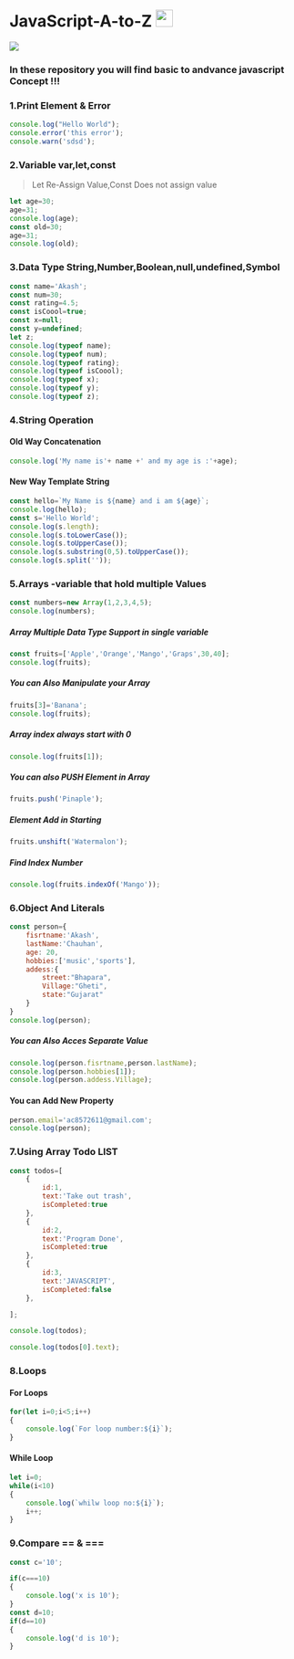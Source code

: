# JavaScript-A-to-Z <img src="https://raw.githubusercontent.com/iampavangandhi/iampavangandhi/master/gifs/Hi.gif" width="30px"></h2>
![](https://img.shields.io/badge/language-javascript-yellow.svg)

### In these repository you will find basic to andvance javascript Concept !!!

### 1.Print Element & Error
```javascript
console.log("Hello World");
console.error('this error');
console.warn('sdsd');
```
### 2.Variable var,let,const
>Let Re-Assign Value,Const Does not assign value
```javascript
let age=30;
age=31;
console.log(age);
const old=30;
age=31;
console.log(old);
```
### 3.Data Type String,Number,Boolean,null,undefined,Symbol
```javascript
const name='Akash';
const num=30;
const rating=4.5;
const isCoool=true;
const x=null;
const y=undefined;
let z;
console.log(typeof name);
console.log(typeof num); 
console.log(typeof rating);
console.log(typeof isCoool);
console.log(typeof x);
console.log(typeof y);
console.log(typeof z);
```
### 4.String Operation

#### Old Way Concatenation
```javascript
console.log('My name is'+ name +' and my age is :'+age);
```
#### New Way Template String
```javascript
const hello=`My Name is ${name} and i am ${age}`;
console.log(hello);
const s='Hello World';
console.log(s.length);
console.log(s.toLowerCase());
console.log(s.toUpperCase());
console.log(s.substring(0,5).toUpperCase());
console.log(s.split(''));
```
### 5.Arrays -variable that hold multiple Values
```javascript
const numbers=new Array(1,2,3,4,5);
console.log(numbers);
```
##### Array Multiple Data Type Support in single variable
```javascript
const fruits=['Apple','Orange','Mango','Graps',30,40];
console.log(fruits);
```
##### You can Also Manipulate your Array
```javascript
fruits[3]='Banana';
console.log(fruits);
```
##### Array index always start with 0
```javascript
console.log(fruits[1]);
```
##### You can also PUSH Element in Array
```javascript
fruits.push('Pinaple');
```
##### Element Add in Starting
```javascript
fruits.unshift('Watermalon');
```
##### Find Index Number
```javascript
console.log(fruits.indexOf('Mango'));
```
### 6.Object And Literals
```javascript
const person={
    fisrtname:'Akash',
    lastName:'Chauhan',
    age: 20,
    hobbies:['music','sports'],
    addess:{
        street:"Bhapara",
        Village:"Gheti",
        state:"Gujarat"
    }
}
console.log(person);
```
##### You can Also Acces Separate Value

```javascript
console.log(person.fisrtname,person.lastName); 
console.log(person.hobbies[1]);
console.log(person.addess.Village);
```

#### You can Add New Property 
```javascript
person.email='ac8572611@gmail.com';
console.log(person);
```
### 7.Using Array Todo LIST
```javascript
const todos=[
    {
        id:1,
        text:'Take out trash',
        isCompleted:true
    },
    {
        id:2,
        text:'Program Done',
        isCompleted:true
    },
    {
        id:3,
        text:'JAVASCRIPT',
        isCompleted:false
    },

];

console.log(todos);

console.log(todos[0].text);
```
### 8.Loops

#### For Loops
```javascript
for(let i=0;i<5;i++)
{
    console.log(`For loop number:${i}`);
}
```
#### While Loop
```javascript
let i=0;
while(i<10)
{
    console.log(`whilw loop no:${i}`);
    i++;
}
```

### 9.Compare == & ===
```javascript
const c='10';

if(c===10)
{
    console.log('x is 10');
}
const d=10;
if(d==10)
{
    console.log('d is 10');
}
```
